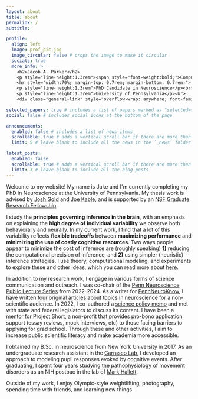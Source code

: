 ```yaml
---
layout: about
title: about
permalink: /
subtitle: 

profile:
  align: left
  image: prof_pic.jpg
  image_circular: false # crops the image to make it circular
  socials: true
  more_info: >
    <h2>Jacob A. Parker</h2>
    <p style="line-height:1.3rem"><span style="font-weight:bold;">Computational and Theoretical Neuroscientist</span></p><br>
    <hr style="width:70%; margin-top: 0.7rem; margin-bottom: 0.7rem;">
    <p style="line-height:1.3rem">PhD Candidate in Neuroscience</p><br>
    <p style="line-height:1.3rem">University of Pennsylvania</p><br>
    <div class="general-link" style="overflow-wrap: anywhere; font-family: monospace; line-height:1.3rem;"><p><a href="mailto:jacob.parker@pennmedicine.upenn.edu">jacob.parker<br>@<span style="display:none;">getwreckedmailscraperslmao-</span>pennmedicine.upenn.edu</a></p></div>

selected_papers: true # includes a list of papers marked as "selected={true}"
social: false # includes social icons at the bottom of the page

announcements:
  enabled: false # includes a list of news items
  scrollable: true # adds a vertical scroll bar if there are more than 3 news items
  limit: 5 # leave blank to include all the news in the `_news` folder

latest_posts:
  enabled: false
  scrollable: true # adds a vertical scroll bar if there are more than 3 new posts items
  limit: 3 # leave blank to include all the blog posts
---
```


Welcome to my website! My name is Jake and I'm currently completing my PhD in Neuroscience at the University of Pennsylvania. My thesis work is advised by [Josh Gold](https://www.med.upenn.edu/goldlab/) and [Joe Kable](https://www.kablelab.com/), and is supported by an [NSF Graduate Research Fellowship](https://www.nsfgrfp.org/).

I study the **principles governing inference in the brain**, with an emphasis on explaining the **high degree of individual variability** we observe both behaviorally and neurally. In my current work, I find that a lot of this variability reflects **flexible tradeoffs** between **maximizing performance** and **minimizing the use of costly cognitive resources**. Two ways people appear to minimize the cost of inference are (roughly speaking) **1)** reducing the computational precision of inference, and **2)** using simpler (heuristic) inference strategies. I use theory, computational modeling, and experiments to explore these and other ideas, which you can read more about [here](/research/).

<!-- I study the principles governing inference in the brain, with an emphasis on explaining the high degree of individual variability we observe both behaviorally and neurally. In my current work, I find that a lot of this individual variability reflects people flexibly trading off accuracy with various forms of cognitive/neural cost reduction. Two prominent ways that people appear to reduce the cost of inference are roughly equivalent to 1) reducing the neural precision of one's inferences, and 2) using simpler (heuristic) inference strategies. I have used mathematical analysis, computational modeling, and behavioral experiments to explore these and other ideas, which you can read more about under the [research](/research/) tab. -->

In addition to my research work, I engage in various forms of science communication and outreach. I was co-chair of the [Penn Neuroscience Public Lecture Series](https://www.upennglia.com/community-outreach) from 2022-2024. As a writer for [PennNeuroKnow](https://pennneuroknow.com/), I have written [four original articles](https://pennneuroknow.com/archives/#jp) about topics in neuroscience for a non-scientific audience. In 2022, I co-authored a [science policy memo](https://medium.com/scitech-forefront/neutralizing-the-algorithm-approaches-for-reducing-the-spread-of-disinformation-online-7087f3e2c581) and met with state and federal legislators to discuss its content. I have been a [mentor for Project Short](https://www.project-short.com/pre-grad-mentors/jake-parker), a non-profit that provides pro-bono application support (essay reviews, mock interviews, etc) to those facing barriers to applying for grad school. Through these and other activities, I aim to increase public scientific literacy and make academia more accessible.

I obtained my B.Sc. in neuroscience from New York University in 2017. As an undergraduate research assistant in the [Carrasco Lab](https://wp.nyu.edu/carrascolab/), I developed an approach to modeling pupil responses evoked by cognitive events. After graduating, I spent four years studying the pathophysiology of movement disorders as an NIH postbac in the lab of [Mark Hallett](https://en.wikipedia.org/wiki/Mark_Hallett_(neurologist)).

Outside of my work, I enjoy Olympic-style weightlifting, photography, spending time with friends, and learning new things.